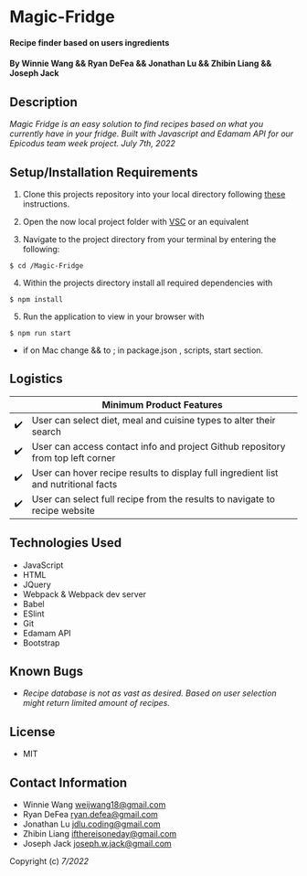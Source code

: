 # Magic-Fridge

#### Recipe finder based on users ingredients

#### By Winnie Wang && Ryan DeFea && Jonathan Lu && Zhibin Liang && Joseph Jack

## Description

_Magic Fridge is an easy solution to find recipes based on what you currently have in your fridge. Built with Javascript and Edamam API for our Epicodus team week project._
_July 7th, 2022_

## Setup/Installation Requirements

1. Clone this projects repository into your local directory following [these](https://www.linode.com/docs/development/version-control/how-to-install-git-and-clone-a-github-repository/) instructions.

2. Open the now local project folder with [VSC](https://code.visualstudio.com/Download) or an equivalent

3. Navigate to the project directory from your terminal by entering the following:

```
$ cd /Magic-Fridge
```

4. Within the projects directory install all required dependencies with

```
$ npm install
```

5. Run the application to view in your browser with

```
$ npm run start
```

- if on Mac change && to ; in package.json , scripts, start section.

## Logistics

|                    | Minimum Product Features                                                            |
| ------------------ | ----------------------------------------------------------------------------------- |
| :heavy_check_mark: | User can select diet, meal and cuisine types to alter their search                  |
| :heavy_check_mark: | User can access contact info and project Github repository from top left corner     |
| :heavy_check_mark: | User can hover recipe results to display full ingredient list and nutritional facts |
| :heavy_check_mark: | User can select full recipe from the results to navigate to recipe website          |

## Technologies Used

- JavaScript
- HTML
- JQuery
- Webpack & Webpack dev server
- Babel
- ESlint
- Git
- Edamam API
- Bootstrap

## Known Bugs

- _Recipe database is not as vast as desired. Based on user selection might return limited amount of recipes._

## License

- MIT

## Contact Information

- Winnie Wang <weijwang18@gmail.com>
- Ryan DeFea <ryan.defea@gmail.com>
- Jonathan Lu <jdlu.coding@gmail.com>
- Zhibin Liang <ifthereisoneday@gmail.com>
- Joseph Jack <joseph.w.jack@gmail.com>

Copyright (c) _7/2022_
